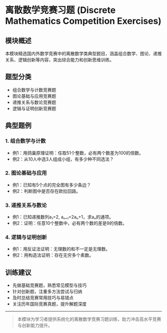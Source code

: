 # 离散数学竞赛习题 (Discrete Mathematics Competition Exercises)

## 模块概述

本模块精选国内外数学竞赛中的离散数学类典型题目，涵盖组合数学、图论、递推关系、逻辑创新等内容，突出综合能力和创新思维训练。

## 题型分类

- 组合数学与计数竞赛题
- 图论基础与应用竞赛题
- 递推关系与数论竞赛题
- 逻辑与证明创新竞赛题

## 典型题例

### 1. 组合数学与计数

- 例1：用鸽巢原理证明：任取51个整数，必有两个数差为100的倍数。
- 例2：从10人中选3人组成小组，有多少种不同选法？

### 2. 图论基础与应用

- 例1：已知有5个点的完全图有多少条边？
- 例2：判断图中是否存在欧拉回路。

### 3. 递推关系与数论

- 例1：已知递推数列a₁=2, aₙ₊₁=2aₙ+1，求aₙ的通项。
- 例2：证明：任意10个整数中，必有两个数的差是9的倍数。

### 4. 逻辑与证明创新

- 例1：用反证法证明：无理数的和不一定是无理数。
- 例2：用构造法证明：存在无穷多个素数。

## 训练建议

- 先做基础竞赛题，熟悉常见模型与技巧
- 针对创新题，注重多方法尝试与归纳
- 及时总结竞赛常用技巧与易错点
- 关注历年国际竞赛真题，提升解题深度

---

> 本模块为学习者提供系统化的离散数学竞赛习题训练，助力冲击高水平竞赛与创新能力提升。
